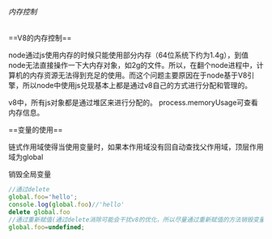 ###### 内存控制

==V8的内存控制==

node通过js使用内存的时候只能使用部分内存（64位系统下约为1.4g），到值node无法直接操作一下大内存对象，如2g的文件。所以，在翻个node进程中，计算机的内存资源无法得到充足的使用。而这个问题主要原因在于node基于V8引擎，所以node中使用js兑现基本上都是通过v8自己的方式进行分配和管理的。

v8中，所有js对象都是通过堆区来进行分配的。 process.memoryUsage可查看内存信息。                                                                                                                                                               

 ==变量的使用==              

链式作用域使得当使用变量时，如果本作用域没有回自动查找父作用域，顶层作用域为global                                                                                                                                                                                                                                                                                                                                                                                                                                                                                                                                                                                                                                                                                                                                          

销毁全局变量

 ```javascript
//通过delete
global.foo='hello';
console.log(global.foo)//'hello'
delete global.foo
//通过重新赋值(通过delete消除可能会干扰v8的优化，所以尽量通过重新赋值的方法销毁变量)
global.foo=undefined;
 ```

###### 
